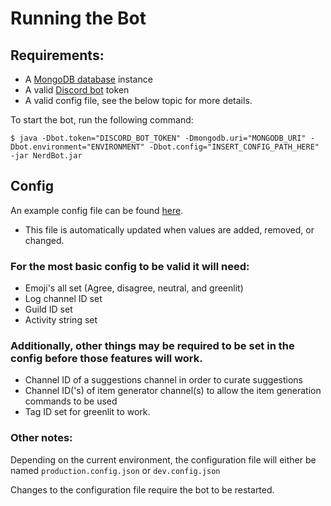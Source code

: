# Running the Bot

## Requirements:

- A [MongoDB database](https://www.mongodb.com/free-cloud-database) instance
- A valid [Discord bot](https://discord.com/developers/applications/me) token
- A valid config file, see the below topic for more details.

To start the bot, run the following command:

```shell
$ java -Dbot.token="DISCORD_BOT_TOKEN" -Dmongodb.uri="MONGODB_URI" -Dbot.environment="ENVIRONMENT" -Dbot.config="INSERT_CONFIG_PATH_HERE" -jar NerdBot.jar
```


## Config

An example config file can be
found [here](https://github.com/TheMGRF/NerdBot/blob/master/src/main/resources/example-config.json).

 - This file is automatically updated when values are added, removed, or changed.

### For the most basic config to be valid it will need:

- Emoji's all set (Agree, disagree, neutral, and greenlit)
- Log channel ID set
- Guild ID set
- Activity string set

### Additionally, other things may be required to be set in the config before those features will work.

- Channel ID of a suggestions channel in order to curate suggestions
- Channel ID('s) of item generator channel(s) to allow the item generation commands to be used
- Tag ID set for greenlit to work.

### Other notes:

Depending on the current environment, the configuration file will either be named `production.config.json`
or `dev.config.json`

Changes to the configuration file require the bot to be restarted.

